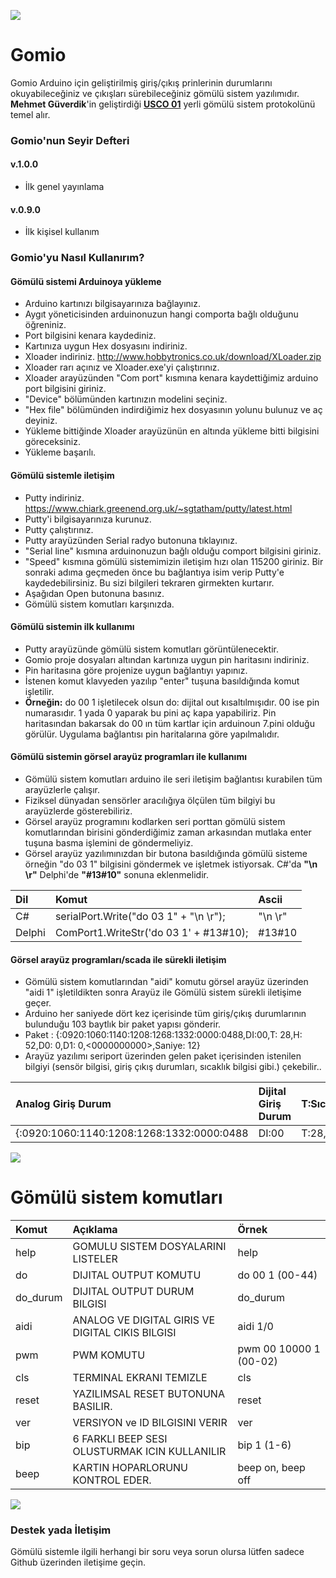 ![](https://www.mebmcugomsis.org/wp-content/uploads/2020/05/Gomiosplash.png)

# Gomio

Gomio Arduino için geliştirilmiş giriş/çıkış prinlerinin durumlarını okuyabileceğiniz ve çıkışları sürebileceğiniz gömülü sistem yazılımıdır. <b>Mehmet Güverdik</b>'in geliştirdiği <b>[USCO 01](https://github.com/guverdik/USCO.git)</b> yerli gömülü sistem protokolünü temel alır. 

### Gomio'nun Seyir Defteri

#### v.1.0.0
* İlk genel yayınlama
#### v.0.9.0
* İlk kişisel kullanım

### Gomio'yu Nasıl Kullanırım?
#### Gömülü sistemi Arduinoya yükleme
* Arduino kartınızı bilgisayarınıza bağlayınız.
* Aygıt yöneticisinden arduinonuzun hangi comporta bağlı olduğunu öğreniniz.
* Port bilgisini kenara kaydediniz.
* Kartınıza uygun Hex dosyasını indiriniz.
* Xloader indiriniz. http://www.hobbytronics.co.uk/download/XLoader.zip
* Xloader rarı açınız ve Xloader.exe'yi çalıştırınız.
* Xloader arayüzünden "Com port" kısmına kenara kaydettiğimiz arduino port bilgisini giriniz.
* "Device" bölümünden kartınızın modelini seçiniz.
* "Hex file" bölümünden indirdiğimiz hex dosyasının yolunu bulunuz ve aç deyiniz.
* Yükleme bittiğinde Xloader arayüzünün en altında yükleme bitti bilgisini göreceksiniz. 
* Yükleme başarılı.
#### Gömülü sistemle iletişim
* Putty indiriniz. https://www.chiark.greenend.org.uk/~sgtatham/putty/latest.html
* Putty'i bilgisayarınıza kurunuz.
* Putty çalıştırınız.
* Putty arayüzünden Serial radyo butonuna tıklayınız.
* "Serial line" kısmına arduinonuzun bağlı olduğu comport bilgisini giriniz.
* "Speed" kısmına gömülü sistemimizin iletişim hızı olan 115200 giriniz. Bir sonraki adıma geçmeden önce bu bağlantıya isim verip Putty'e kaydedebilirsiniz. Bu sizi bilgileri tekraren girmekten kurtarır.
* Aşağıdan Open butonuna basınız.
* Gömülü sistem komutları karşınızda.
#### Gömülü sistemin ilk kullanımı
* Putty arayüzünde gömülü sistem komutları görüntülenecektir.
* Gomio proje dosyaları altından kartınıza uygun pin haritasını indiriniz.
* Pin haritasına göre projenize uygun bağlantıyı yapınız.
* İstenen komut klavyeden yazılıp "enter" tuşuna basıldığında komut işletilir.
* <b>Örneğin:</b> do 00 1 işletilecek olsun do: dijital out kısaltılmışıdır. 00 ise pin numarasıdır. 1 yada 0 yaparak bu pini aç kapa yapabiliriz. Pin haritasından bakarsak do 00 ın tüm kartlar için arduinoun 7.pini olduğu görülür. Uygulama bağlantısı pin haritalarına göre yapılmalıdır.
#### Gömülü sistemin görsel arayüz programları ile kullanımı
* Gömülü sistem komutları arduino ile seri iletişim bağlantısı kurabilen tüm arayüzlerle çalışır. 
* Fiziksel dünyadan sensörler aracılığıya ölçülen tüm bilgiyi bu arayüzlerde gösterebiliriz.
* Görsel arayüz programını kodlarken seri porttan gömülü sistem komutlarından birisini gönderdiğimiz zaman arkasından mutlaka
enter tuşuna basma işlemini de göndermeliyiz.
* Görsel arayüz yazılımınızdan bir butona basıldığında gömülü sisteme örneğin "do 03 1" bilgisini göndermek ve işletmek istiyorsak. C#'da <b>"\n \r"</b> Delphi'de <b>"#13#10"</b> sonuna eklenmelidir.

Dil|Komut|Ascii
:------|:-------------------------------|:----------------------|
C#|serialPort.Write("do 03 1" + "\n \r");| "\n \r"
Delphi|ComPort1.WriteStr('do 03 1' + #13#10);|#13#10

#### Görsel arayüz programları/scada ile sürekli iletişim
* Gömülü sistem komutlarından "aidi" komutu görsel arayüz üzerinden "aidi 1" işletildikten sonra Arayüz ile Gömülü sistem sürekli iletişime geçer. 
* Arduino her saniyede dört kez içerisinde tüm giriş/çıkış durumlarının bulunduğu 103 baytlık bir paket yapısı gönderir.
* Paket : {:0920:1060:1140:1208:1268:1332:0000:0488,DI:00,T: 28,H: 52,D0:    0,D1:    0,<0000000000>,Saniye:    12}
* Arayüz yazılımı  seriport üzerinden gelen paket içerisinden istenilen bilgiyi (sensör bilgisi, giriş çıkış durumları, sıcaklık bilgisi gibi.) çekebilir.. 

Analog Giriş Durum|Dijital Giriş Durum|T:Sıcaklık,H:Nem|Encoderlar|Dijital Çıkış Durum|Saniye|
|:----|:-----|:--------|:--------|:--------|:--------|
{:0920:1060:1140:1208:1268:1332:0000:0488|DI:00|T:28,H:52|D0: 0,D1:0|<0000000000>|Saniye:12}

![](https://www.mebmcugomsis.org/wp-content/uploads/2020/05/UscoPaketYapisi.png)

# Gömülü sistem komutları 

Komut|Açıklama|Örnek
:------|:-------------------------------|:----------------------|
help|GOMULU SISTEM DOSYALARINI LISTELER| help
do| DIJITAL OUTPUT KOMUTU|do 00 1 (00-44)
do_durum|DIJITAL OUTPUT DURUM BILGISI|do_durum
aidi|ANALOG VE DIGITAL GIRIS VE DIGITAL CIKIS BILGISI|aidi 1/0
pwm| PWM KOMUTU|pwm 00 10000 1 (00-02)
cls| TERMINAL EKRANI TEMIZLE|cls
reset| YAZILIMSAL RESET BUTONUNA BASILIR. |reset
ver| VERSIYON ve ID BILGISINI VERIR|ver
bip| 6 FARKLI BEEP SESI OLUSTURMAK ICIN KULLANILIR|bip 1 (1-6)
beep| KARTIN HOPARLORUNU KONTROL EDER.|beep on, beep off

![](https://www.mebmcugomsis.org/wp-content/uploads/2020/05/GomuluSistemKomutlari.png)

### Destek yada İletişim

Gömülü sistemle ilgili herhangi bir soru veya sorun olursa lütfen sadece Github üzerinden iletişime geçin.
